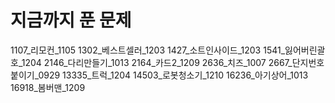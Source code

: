 # 지금까지 푼 문제

1107_리모컨_1105
1302_베스트셀러_1203
1427_소트인사이드_1203
1541_잃어버린괄호_1204
2146_다리만들기_1013
2164_카드2_1209
2636_치즈_1007
2667_단지번호붙이기_0929
13335_트럭_1204
14503_로봇청소기_1210
16236_아기상어_1013
16918_봄버맨_1209
